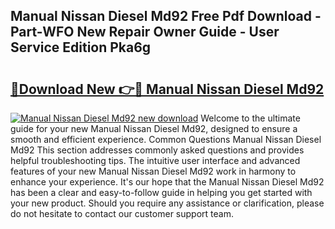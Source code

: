 ## Manual Nissan Diesel Md92 Free Pdf Download - Part-WFO New Repair Owner Guide - User Service Edition Pka6g

# <h2><a href="http://bc74539.oget.top/?id=Manual+Nissan+Diesel+Md92">🔗Download New 👉🔴 Manual Nissan Diesel Md92</a></h2>

[![Manual Nissan Diesel Md92 new download](https://i.imgur.com/5g1atiW.png)](http://bc74539.oget.top/?id=Manual+Nissan+Diesel+Md92)
Welcome to the ultimate guide for your new Manual Nissan Diesel Md92, designed to ensure a smooth and efficient experience. Common Questions Manual Nissan Diesel Md92 This section addresses commonly asked questions and provides helpful troubleshooting tips. The intuitive user interface and advanced features of your new Manual Nissan Diesel Md92 work in harmony to enhance your experience. It's our hope that the Manual Nissan Diesel Md92 has been a clear and easy-to-follow guide in helping you get started with your new product. Should you require any assistance or clarification, please do not hesitate to contact our customer support team.
